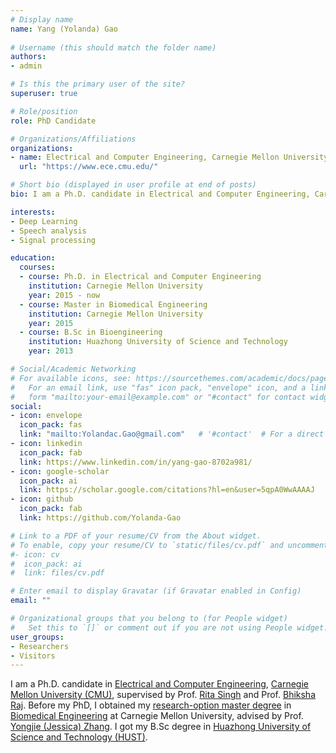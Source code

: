 ```yaml
---
# Display name
name: Yang (Yolanda) Gao 
 
# Username (this should match the folder name)
authors:
- admin

# Is this the primary user of the site?
superuser: true

# Role/position
role: PhD Candidate 

# Organizations/Affiliations
organizations:
- name: Electrical and Computer Engineering, Carnegie Mellon University 
  url: "https://www.ece.cmu.edu/"

# Short bio (displayed in user profile at end of posts)
bio: I am a Ph.D. candidate in Electrical and Computer Engineering, Carnegie Mellon University, supervised by Prof. Rita Singh and Prof. Bhiksha Raj. Before my PhD, I obtained my research-option master degree in Biomedical Engineering at Carnegie Mellon University, advised by Prof. Yongjie (Jessica) Zhang. I got my bachelar degree in Huazhong University of Science and Technology in bio-engineering.  

interests:
- Deep Learning 
- Speech analysis
- Signal processing

education:
  courses:
  - course: Ph.D. in Electrical and Computer Engineering
    institution: Carnegie Mellon University
    year: 2015 - now
  - course: Master in Biomedical Engineering
    institution: Carnegie Mellon University
    year: 2015
  - course: B.Sc in Bioengineering
    institution: Huazhong University of Science and Technology
    year: 2013

# Social/Academic Networking
# For available icons, see: https://sourcethemes.com/academic/docs/page-builder/#icons
#   For an email link, use "fas" icon pack, "envelope" icon, and a link in the
#   form "mailto:your-email@example.com" or "#contact" for contact widget.
social:
- icon: envelope
  icon_pack: fas
  link: "mailto:Yolandac.Gao@gmail.com"   # '#contact'  # For a direct email link, use "mailto:test@example.org".
- icon: linkedin
  icon_pack: fab
  link: https://www.linkedin.com/in/yang-gao-8702a981/ 
- icon: google-scholar
  icon_pack: ai
  link: https://scholar.google.com/citations?hl=en&user=5qpA0WwAAAAJ 
- icon: github
  icon_pack: fab
  link: https://github.com/Yolanda-Gao  

# Link to a PDF of your resume/CV from the About widget.
# To enable, copy your resume/CV to `static/files/cv.pdf` and uncomment the lines below.
#- icon: cv
#  icon_pack: ai
#  link: files/cv.pdf

# Enter email to display Gravatar (if Gravatar enabled in Config)
email: ""

# Organizational groups that you belong to (for People widget)
#   Set this to `[]` or comment out if you are not using People widget.
user_groups:
- Researchers
- Visitors
---
```

I am a Ph.D. candidate in [Electrical and Computer Engineering](https://www.ece.cmu.edu/), [Carnegie Mellon University (CMU)](https://www.cmu.edu/), supervised by Prof. [Rita Singh](http://mlsp.cs.cmu.edu/people/rsingh/index.html) and Prof. [Bhiksha Raj](http://mlsp.cs.cmu.edu/people/bhiksha/). Before my PhD, I obtained my [research-option master degree](https://www.cmu.edu/bme/Academics/Graduate%20Programs/ms_program.html) in [Biomedical Engineering](https://www.cmu.edu/bme/) at Carnegie Mellon University, advised by Prof. [Yongjie (Jessica) Zhang](https://www.andrew.cmu.edu/user/jessicaz/). I got my B.Sc degree in [Huazhong University of Science and Technology (HUST)](http://english.hust.edu.cn/).

